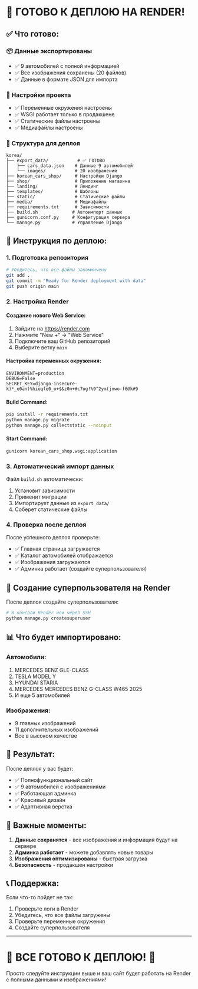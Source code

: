# 🚀 ГОТОВО К ДЕПЛОЮ НА RENDER!

## ✅ Что готово:

### 📦 Данные экспортированы
- ✅ 9 автомобилей с полной информацией
- ✅ Все изображения сохранены (20 файлов)
- ✅ Данные в формате JSON для импорта

### 🔧 Настройки проекта
- ✅ Переменные окружения настроены
- ✅ WSGI работает только в продакшене
- ✅ Статические файлы настроены
- ✅ Медиафайлы настроены

### 📁 Структура для деплоя
```
korea/
├── export_data/           # ✅ ГОТОВО
│   ├── cars_data.json    # Данные 9 автомобилей
│   └── images/           # 20 изображений
├── korean_cars_shop/     # Настройки Django
├── shop/                 # Приложение магазина
├── landing/              # Лендинг
├── templates/            # Шаблоны
├── static/               # Статические файлы
├── media/                # Медиафайлы
├── requirements.txt      # Зависимости
├── build.sh             # Автоимпорт данных
├── gunicorn.conf.py     # Конфигурация сервера
└── manage.py            # Управление Django
```

## 🎯 Инструкция по деплою:

### 1. Подготовка репозитория
```bash
# Убедитесь, что все файлы закоммичены
git add .
git commit -m "Ready for Render deployment with data"
git push origin main
```

### 2. Настройка Render

#### Создание нового Web Service:
1. Зайдите на https://render.com
2. Нажмите "New +" → "Web Service"
3. Подключите ваш GitHub репозиторий
4. Выберите ветку `main`

#### Настройка переменных окружения:
```
ENVIRONMENT=production
DEBUG=False
SECRET_KEY=django-insecure-k)*_e0an)%hioqfe0_o+$&z0n+#c7ug!%9^2ym(jnwo-f6@k#9
```

#### Build Command:
```bash
pip install -r requirements.txt
python manage.py migrate
python manage.py collectstatic --noinput
```

#### Start Command:
```bash
gunicorn korean_cars_shop.wsgi:application
```

### 3. Автоматический импорт данных

Файл `build.sh` автоматически:
1. Установит зависимости
2. Применит миграции
3. Импортирует данные из `export_data/`
4. Соберет статические файлы

### 4. Проверка после деплоя

После успешного деплоя проверьте:
- ✅ Главная страница загружается
- ✅ Каталог автомобилей отображается
- ✅ Изображения загружаются
- ✅ Админка работает (создайте суперпользователя)

## 🔐 Создание суперпользователя на Render

После деплоя создайте суперпользователя:
```bash
# В консоли Render или через SSH
python manage.py createsuperuser
```

## 📊 Что будет импортировано:

### Автомобили:
1. MERCEDES BENZ GLE-CLASS
2. TESLA MODEL Y  
3. HYUNDAI STARIA
4. MERCEDES MERCEDES BENZ G-CLASS W465 2025
5. И еще 5 автомобилей

### Изображения:
- 9 главных изображений
- 11 дополнительных изображений
- Все в высоком качестве

## 🎉 Результат:

После деплоя у вас будет:
- ✅ Полнофункциональный сайт
- ✅ 9 автомобилей с изображениями
- ✅ Работающая админка
- ✅ Красивый дизайн
- ✅ Адаптивная верстка

## 🚨 Важные моменты:

1. **Данные сохранятся** - все изображения и информация будут на сервере
2. **Админка работает** - можете добавлять новые товары
3. **Изображения оптимизированы** - быстрая загрузка
4. **Безопасность** - продакшен настройки

## 📞 Поддержка:

Если что-то пойдет не так:
1. Проверьте логи в Render
2. Убедитесь, что все файлы загружены
3. Проверьте переменные окружения
4. Создайте суперпользователя

---

# 🎊 ВСЕ ГОТОВО К ДЕПЛОЮ! 🎊

Просто следуйте инструкции выше и ваш сайт будет работать на Render с полными данными и изображениями! 